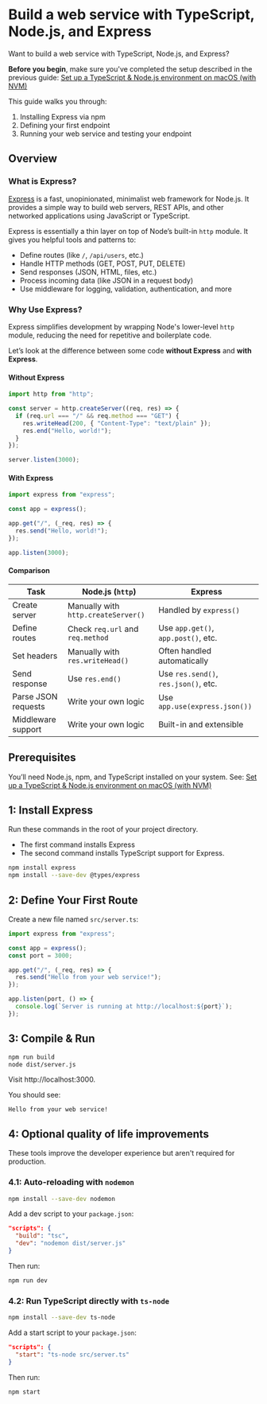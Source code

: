 
# Build a web service with TypeScript, Node.js, and Express

Want to build a web service with TypeScript, Node.js, and Express?

**Before you begin**, make sure you've completed the setup described in the previous guide: [Set up a TypeScript & Node.js environment on macOS (with NVM)](setup-typescript-node-macos.md)

This guide walks you through:

1. Installing Express via npm
2. Defining your first endpoint
3. Running your web service and testing your endpoint

## Overview

### What is Express?

[Express](https://expressjs.com) is a fast, unopinionated, minimalist web framework for Node.js. It provides a simple way to build web servers, REST APIs, and other networked applications using JavaScript or TypeScript.

Express is essentially a thin layer on top of Node’s built-in `http` module. It gives you helpful tools and patterns to:

- Define routes (like `/`, `/api/users`, etc.)
- Handle HTTP methods (GET, POST, PUT, DELETE)
- Send responses (JSON, HTML, files, etc.)
- Process incoming data (like JSON in a request body)
- Use middleware for logging, validation, authentication, and more

### Why Use Express?

Express simplifies development by wrapping Node's lower-level `http` module, reducing the need for repetitive and boilerplate code.

Let’s look at the difference between some code **without Express** and **with Express**.

#### Without Express

```ts
import http from "http";

const server = http.createServer((req, res) => {
  if (req.url === "/" && req.method === "GET") {
    res.writeHead(200, { "Content-Type": "text/plain" });
    res.end("Hello, world!");
  }
});

server.listen(3000);
```

#### With Express

```ts
import express from "express";

const app = express();

app.get("/", (_req, res) => {
  res.send("Hello, world!");
});

app.listen(3000);
```

#### Comparison

| Task                | Node.js (`http`)                          | Express                               |
|---------------------|-------------------------------------------|----------------------------------------|
| Create server       | Manually with `http.createServer()`       | Handled by `express()`                 |
| Define routes       | Check `req.url` and `req.method`          | Use `app.get()`, `app.post()`, etc.    |
| Set headers         | Manually with `res.writeHead()`           | Often handled automatically            |
| Send response       | Use `res.end()`                           | Use `res.send()`, `res.json()`, etc.   |
| Parse JSON requests | Write your own logic                      | Use `app.use(express.json())`          |
| Middleware support  | Write your own logic                      | Built-in and extensible                |

## Prerequisites

You’ll need Node.js, npm, and TypeScript installed on your system. See: [Set up a TypeScript & Node.js environment on macOS (with NVM)](setup-typescript-node-macos.md)

## 1: Install Express

Run these commands in the root of your project directory.

- The first command installs Express
- The second command installs TypeScript support for Express.

```sh
npm install express
npm install --save-dev @types/express
```

## 2: Define Your First Route

Create a new file named `src/server.ts`:

```ts
import express from "express";

const app = express();
const port = 3000;

app.get("/", (_req, res) => {
  res.send("Hello from your web service!");
});

app.listen(port, () => {
  console.log(`Server is running at http://localhost:${port}`);
});
```

## 3: Compile & Run

```sh
npm run build
node dist/server.js
```

Visit http://localhost:3000.

You should see:

```
Hello from your web service!
```

## 4: Optional quality of life improvements

These tools improve the developer experience but aren't required for production.

### 4.1: Auto-reloading with `nodemon`

```sh
npm install --save-dev nodemon
```

Add a dev script to your `package.json`:

```json
"scripts": {
  "build": "tsc",
  "dev": "nodemon dist/server.js"
}
```

Then run:

```sh
npm run dev
```

### 4.2: Run TypeScript directly with `ts-node`

```sh
npm install --save-dev ts-node
```

Add a start script to your `package.json`:

```json
"scripts": {
  "start": "ts-node src/server.ts"
}
```

Then run:

```sh
npm start
```
